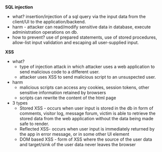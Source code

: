 **SQL injection**
- what? insertion/injection of a sql query via the input data from the client/UI to the application/backend.
- harm - attacker can read/modify sensitive data in database, execute administration operations on db.
- how to prevent? use of prepared statements, use of stored procedures, allow-list input validation and 
  escaping all user-supplied input.
  
**XSS**
- what?
    - type of injection attack in which attacker uses a web application to send malicious code to a different user.
    - attacker uses XSS to send malicious script to an unsuspected user.
- harm
    - malicious scripts can access any cookies, session tokens, other sensitive information retained by browsers
    - scripts can rewrite the content of the html page
- 3 types
    - Stored XSS - occurs when user input is stored in the db in form of comments, visitor log, message forum,
      victim is able to retrieve the stored data from the web application without the data being made safe to render.
    - Reflected XSS- occurs when user input is immediately returned by the app in error message, or in some other UI element
    - DOM based XSS - form of XSS where the source of the user data and target/sink of the user data never leaves the browser